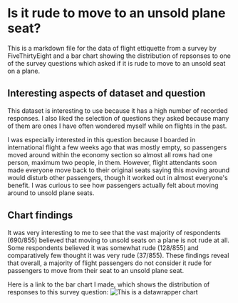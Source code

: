 # Is it rude to move to an unsold plane seat?
This is a markdown file for the data of flight ettiquette from a survey by FiveThirtyEight and a bar chart showing the distribution of repsonses to one of the survey questions which asked if it is rude to move to an unsold seat on a plane.
## Interesting aspects of dataset and question
This dataset is interesting to use because it has a high number of recorded responses. I also liked the selection of questions they asked because many of them are ones I have often wondered myself while on flights in the past.

I was especially interested in this question because I boarded in international flight a few weeks ago that was mostly empty, so passengers moved around within the economy section so almost all rows had one person, maximum two people, in them. However, flight attendants soon made everyone move back to their original seats saying this moving around would disturb other passengers, though it worked out in almost everyone's benefit. I was curious to see how passengers actually felt about moving around to unsold plane seats. 
## Chart findings
It was very interesting to me to see that the vast majority of respondents (690/855) believed that moving to unsold seats on a plane is not rude at all. Some respondents believed it was somewhat rude (128/855) and comparatively few thought it was very rude (37/855). These findings reveal that overall, a majority of flight passengers do not consider it rude for passengers to move from their seat to an unsold plane seat.

Here is a link to the bar chart I made, which shows the distribution of responses to this survey question: ![This is a datawrapper chart](Quiz4-Question5-SaniaChoudhary.png)
